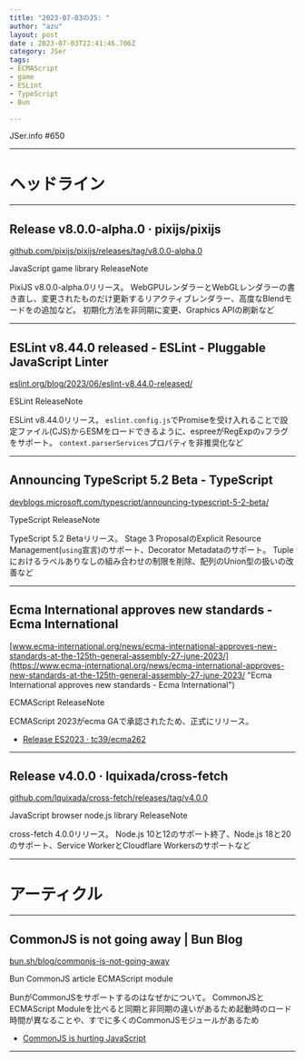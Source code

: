 ```yaml
---
title: "2023-07-03のJS: "
author: "azu"
layout: post
date : 2023-07-03T22:41:46.706Z
category: JSer
tags:
- ECMAScript
- game
- ESLint
- TypeScript
- Bun

---
```


JSer.info #650

----

<h1 class="site-genre">ヘッドライン</h1>

----

## Release v8.0.0-alpha.0 · pixijs/pixijs
[github.com/pixijs/pixijs/releases/tag/v8.0.0-alpha.0](https://github.com/pixijs/pixijs/releases/tag/v8.0.0-alpha.0 "Release v8.0.0-alpha.0 · pixijs/pixijs")
<p class="jser-tags jser-tag-icon"><span class="jser-tag">JavaScript</span> <span class="jser-tag">game</span> <span class="jser-tag">library</span> <span class="jser-tag">ReleaseNote</span></p>

PixiJS v8.0.0-alpha.0リリース。
WebGPUレンダラーとWebGLレンダラーの書き直し、変更されたものだけ更新するリアクティブレンダラー、高度なBlendモードをの追加など。
初期化方法を非同期に変更、Graphics APIの刷新など


----

## ESLint v8.44.0 released - ESLint - Pluggable JavaScript Linter
[eslint.org/blog/2023/06/eslint-v8.44.0-released/](https://eslint.org/blog/2023/06/eslint-v8.44.0-released/ "ESLint v8.44.0 released - ESLint - Pluggable JavaScript Linter")
<p class="jser-tags jser-tag-icon"><span class="jser-tag">ESLint</span> <span class="jser-tag">ReleaseNote</span></p>

ESLint v8.44.0リリース。
`eslint.config.js`でPromiseを受け入れることで設定ファイル(CJS)からESMをロードできるように、espreeがRegExpの`v`フラグをサポート。
`context.parserServices`プロパティを非推奨化など


----

## Announcing TypeScript 5.2 Beta - TypeScript
[devblogs.microsoft.com/typescript/announcing-typescript-5-2-beta/](https://devblogs.microsoft.com/typescript/announcing-typescript-5-2-beta/ "Announcing TypeScript 5.2 Beta - TypeScript")
<p class="jser-tags jser-tag-icon"><span class="jser-tag">TypeScript</span> <span class="jser-tag">ReleaseNote</span></p>

TypeScript 5.2 Betaリリース。
Stage 3 ProposalのExplicit Resource Management(`using`宣言)のサポート、Decorator Metadataのサポート。
Tupleにおけるラベルありなしの組み合わせの制限を削除、配列のUnion型の扱いの改善など


----

## Ecma International approves new standards - Ecma International
[www.ecma-international.org/news/ecma-international-approves-new-standards-at-the-125th-general-assembly-27-june-2023/](https://www.ecma-international.org/news/ecma-international-approves-new-standards-at-the-125th-general-assembly-27-june-2023/ "Ecma International approves new standards - Ecma International")
<p class="jser-tags jser-tag-icon"><span class="jser-tag">ECMAScript</span> <span class="jser-tag">ReleaseNote</span></p>

ECMAScript 2023がecma GAで承認されたため、正式にリリース。

- [Release ES2023 · tc39/ecma262](https://github.com/tc39/ecma262/releases/tag/es2023 "Release ES2023 · tc39/ecma262")

----

## Release v4.0.0 · lquixada/cross-fetch
[github.com/lquixada/cross-fetch/releases/tag/v4.0.0](https://github.com/lquixada/cross-fetch/releases/tag/v4.0.0 "Release v4.0.0 · lquixada/cross-fetch")
<p class="jser-tags jser-tag-icon"><span class="jser-tag">JavaScript</span> <span class="jser-tag">browser</span> <span class="jser-tag">node.js</span> <span class="jser-tag">library</span> <span class="jser-tag">ReleaseNote</span></p>

cross-fetch 4.0.0リリース。
Node.js 10と12のサポート終了、Node.js 18と20のサポート、Service WorkerとCloudflare Workersのサポートなど


----
<h1 class="site-genre">アーティクル</h1>

----

## CommonJS is not going away | Bun Blog
[bun.sh/blog/commonjs-is-not-going-away](https://bun.sh/blog/commonjs-is-not-going-away "CommonJS is not going away | Bun Blog")
<p class="jser-tags jser-tag-icon"><span class="jser-tag">Bun</span> <span class="jser-tag">CommonJS</span> <span class="jser-tag">article</span> <span class="jser-tag">ECMAScript</span> <span class="jser-tag">module</span></p>

BunがCommonJSをサポートするのはなぜかについて。
CommonJSとECMAScript Moduleを比べると同期と非同期の違いがあるため起動時のロード時間が異なることや、すでに多くのCommonJSモジュールがあるため

- [CommonJS is hurting JavaScript](https://deno.com/blog/commonjs-is-hurting-javascript "CommonJS is hurting JavaScript")

----
